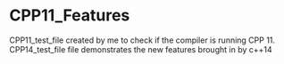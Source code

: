# CPP11_Features

CPP11_test_file created by me to check if the compiler is running CPP 11. 
CPP14_test_file file demonstrates the new features brought in by c++14
